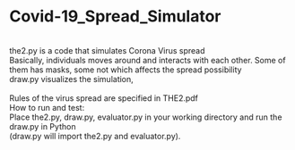 # Covid-19_Spread_Simulator
<br />the2.py is a code that simulates Corona Virus spread
<br />Basically, individuals moves around and interacts with each other. Some of them has masks, some not which affects the spread possibility
<br />draw.py visualizes the simulation,  
<br />Rules of the virus spread are specified in THE2.pdf
<br />How to run and test:
<br />Place the2.py, draw.py, evaluator.py in your working directory and run the draw.py in Python
<br />(draw.py will import the2.py and evaluator.py).
